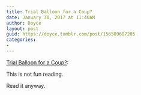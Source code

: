 ```yaml
---
title: Trial Balloon for a Coup?
date: January 30, 2017 at 11:40AM
author: Doyce
layout: post
guid: https://doyce.tumblr.com/post/156589607205
categories:
- 
--- 
```


<a href="https://medium.com/@yonatanzunger/trial-balloon-for-a-coup-e024990891d5#.8ft08ftai">Trial Balloon for a Coup?</a>: <p>This is not fun reading.</p>

<p>Read it anyway.</p> 
